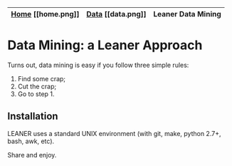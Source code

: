 
| [Home](Home) [[home.png]] | [Data](Data) [[data.png]] | Leaner Data Mining |
| --- | --- | --- |

# Data Mining:  a Leaner Approach

Turns out, data mining is easy if you follow three simple rules:

1. Find some crap;
2. Cut the crap;
3.  Go to step 1.

## Installation

LEANER uses a standard UNIX environment (with git, make, python 2.7+, bash, awk, etc).

Share and enjoy.
